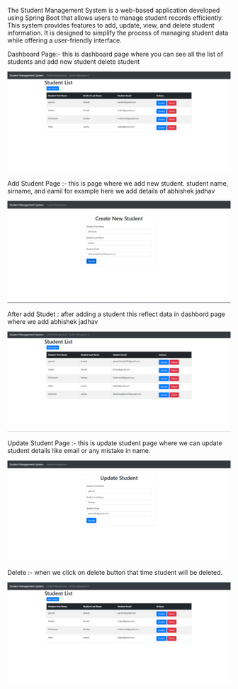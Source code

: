 
The Student Management System is a web-based application developed using Spring Boot that allows users to manage student records efficiently. This system provides features to add, update, view, and delete student information. It is designed to simplify the process of managing student data while offering a user-friendly interface.

Dashboard Page:- this is dashboard page where you can see all the list of students and add new student delete student 

![image alt](https://github.com/Ganesh2002f/Student-Management-System/blob/main/image1.png?raw=true)

Add Student Page :- this is page where we add new student. student name, sirname, and eamil for example here we add details of abhishek jadhav

![image alt](https://github.com/Ganesh2002f/Student-Management-System/blob/main/image2.png?raw=true)

After add Studet : after adding a student this reflect data in dashbord page where we add abhishek jadhav

![image alt](https://github.com/Ganesh2002f/Student-Management-System/blob/main/image6.png?raw=true)

Update Student Page :- this is update student page where we can update student details like email or any mistake in name.

![image alt](https://github.com/Ganesh2002f/Student-Management-System/blob/main/image7.png?raw=true)

Delete :- when we click on delete button that time student will be deleted.

![image alt](https://github.com/Ganesh2002f/Student-Management-System/blob/main/image1.png?raw=true)
